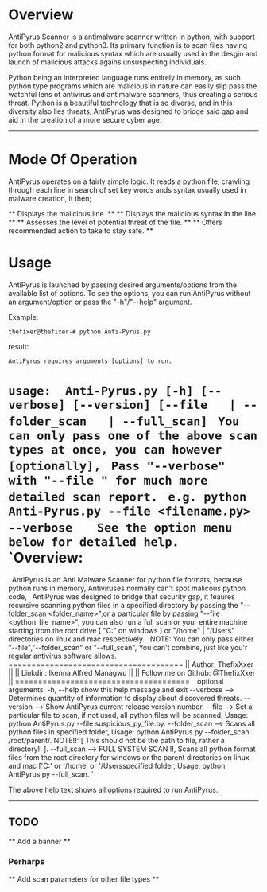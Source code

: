 # Overview

AntiPyrus Scanner is a antimalware scanner written in python, with support for both python2 and python3.
Its primary function is to scan files having python format for malicious syntax which are usually used in 
the desgin and launch of malicious attacks agains unsuspecting individuals.

Python being an interpreted language runs entirely in memory, as such python type programs which are malicious
in nature can easily slip pass the watchful lens of antivirus and antimalware scanners, thus creating a serious
threat. Python is a beautiful technology that is so diverse, and in this diversity also lies threats, AntiPyrus 
was designed to bridge said gap and aid in the creation of a more secure cyber age.

***

# Mode Of Operation

AntiPyrus operates on a fairly simple logic. It reads a python file, crawling through each line in search of set
key words ands syntax usually used in malware creation, it then;

** Displays the malicious line. **
** Displays the malicious syntax in the line. ** 
** Assesses the level of potential threat of the file. **
** Offers recommended action to take to stay safe. ** 


# Usage

AntiPyrus is launched by passing desired arguments/options from the available list of options.
To see the options, you can run AntiPyrus without an argument/option or pass the "-h"/"--help"
argument.

Example:

`thefixer@thefixer-# python Anti-Pyrus.py`

result:

`AntiPyrus requires arguments [options] to run.
`

`usage:  Anti-Pyrus.py [-h] [--verbose] [--version]
              [--file   | --folder_scan   | --full_scan]
`
`You can only pass one of the above scan types at once, you can however [optionally],
`
`Pass "--verbose" with "--file " for much more detailed scan report.
`
`e.g. python Anti-Pyrus.py --file <filename.py> --verbose  
`
`See the option menu below for detailed help.
`
`Overview:
=========
`
`AntiPyrus is an Anti Malware Scanner for python file formats, because python runs in memory, 
Antiviruses normally can't spot malicous python code,
`
`AntiPyrus was designed to bridge that security gap, it feaures recursive scanning python files in a specified directory by passing the "--folder_scan <folder_name>",or a particular file by passing "--file <python_file_name>", you can also run a full scan or your entire machine starting from the root drive [ "C:\" on windows ] or "/home" | "/Users" directories on linux and mac respectively.
`
`NOTE: You can only pass either "--file","--folder_scan" or "--full_scan", You can't combine, just like you'r regular antivirus software allows.
`
`        ======================================
        || Author: ThefixXxer               ||
        || Linkdin: Ikenna Alfred Managwu   ||
        || Follow me on Github: @ThefixXxer ||
        ======================================
`
`
optional arguments:
  -h, --help       show this help message and exit
  --verbose        --> Determines quantity of information to display about
                   discovered threats.
  --version        --> Show AntiPyrus current release version number.
  --file           --> Set a particular file to scan, if not used, all python
                   files will be scanned, Usage: python AntiPyrus.py --file
                   suspicious_py_file.py.
  --folder_scan    --> Scans all python files in specified folder, Usage:
                   python AntiPyrus.py --folder_scan /root/parent/. NOTE!!: [
                   This should not be the path to file, rather a directory!!
                   ].
  --full_scan      --> FULL SYSTEM SCAN !!, Scans all python format files from
                   the root directory for windows or the parent directories on
                   linux and mac ['C:\' or '/home' or '/Usersspecified folder,
                   Usage: python AntiPyrus.py --full_scan.
`

The above help text shows all options required to run AntiPyrus.

***

## TODO
** Add a banner ** 

### Perharps
** Add scan parameters for other file types **